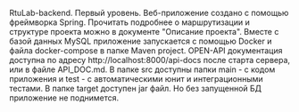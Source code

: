 RtuLab-backend. Первый уровень.
Веб-приложение создано с помощью фреймворка Spring.
Прочитать подробнее о маршрутизации и структуре проекта можно в документе "Описание проекта".
Вместе с базой данных MySQL приложение запускается с помощью Docker и файла docker-compose в папке Maven project.
OPEN-API документация доступна по адресу http://localhost:8000/api-docs после старта сервера, или в файле API_DOC.md.
В папке src доступны папки main - с кодом приложения и test - с автоматическими юнит и интеграционными тестами.
В папке target доступен jar файл. Но без запущенной БД приложение не поднимется.

